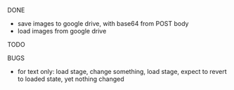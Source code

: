 DONE
- save images to google drive, with base64 from POST body
- load images from google drive

TODO


BUGS
- for text only: load stage, change something, load stage, expect to revert to loaded state, yet nothing changed